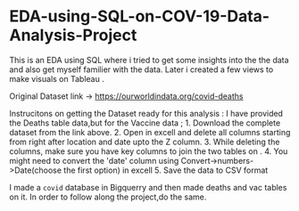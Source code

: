 # EDA-using-SQL-on-COV-19-Data-Analysis-Project

This is an EDA using SQL where i tried to get some insights into the the data and also get myself familier with the data.
Later i created a few views to make visuals on Tableau .


Original Dataset link  -> https://ourworldindata.org/covid-deaths

Instrucitons on getting the Dataset ready for this analysis : 
    I have provided the Deaths table data,but for the Vaccine data ;
      1. Download the complete dataset from the link above.
      2. Open in excell and delete all columns starting from right after location and date upto the Z column.
      3. While deleting the columns, make sure you have key columns to join the two tables on .
      4. You might need to convert the 'date' column using Convert->numbers->Date(choose the first option) in excell 
      5. Save the data to CSV format 
      
I made a `covid` database in Bigquerry and then made deaths and vac tables on it. In order to follow along the project,do the same.

    
